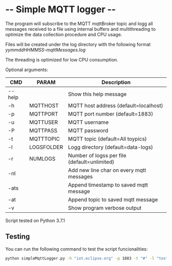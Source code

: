 # -- Simple MQTT logger  --
 
The program will subscribe to the MQTT mqttBroker topic and logg all messages received
to a file using internal buffers and multithreading to optimize the data collection procedure and CPU usage.

Files will be created under the log directory with the following format *yymmddHHMMSS-mqttMessages.log*

The threading is optimized for low CPU consumption.

Optional arguments:

| CMD| PARAM| Description |
|---|---|---|
|--help| |Show this help message
| -h |MQTTHOST | MQTT host address (default=localhost)|
| -p |MQTTPORT | MQTT port number (default=1883)|
| -u |MQTTUSER | MQTT username|
| -P |MQTTPASS | MQTT password|
| -t |MQTTTOPIC | MQTT topic (default=All toypics)|
| -l | LOGSFOLDER | Logg directory (default=data-logs)|
| -r| NUMLOGS | Number of logss per file (default=unlimited)|
| -nl |  | Add new line char on every mqtt messages|
| -ats | | Append timestamp to saved mqtt message|
| -at | | Append topic to saved mqtt message|
| -v | | Show program verbose output|

Script tested on Python 3.7.1

## Testing

You can run the following command to test the script funcionalities:

```bash
python simpleMqttLogger.py -h "iot.eclipse.org" -p 1883 -t "#" -l "testingIotEclipse" -v -nl -at
```